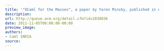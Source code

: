 ```yaml
---
title: '"OCaml for the Masses", a paper by Yaron Minsky, published in ACM Queue'
description:
url: http://queue.acm.org/detail.cfm?id=2038036
date: 2011-11-05T00:00:00-00:00
preview_image:
authors:
- Caml INRIA
source:
---
```




